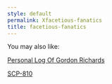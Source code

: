 ```yaml
---
style: default
permalink: Xfacetious-fanatics
title: facetious-fanatics
---
```

You may also like:

[Personal Log Of Gordon Richards](http://scp-wiki.net/personal-log-of-gordon-richards)

[SCP-810](http://scp-wiki.net/scp-810)
